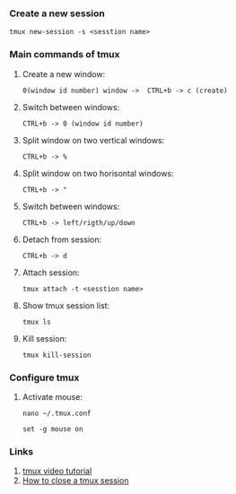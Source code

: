### Create a new session
```
tmux new-session -s <sesstion name>
```


### Main commands of tmux
1. Create a new window:
    ```
    0(window id number) window ->  CTRL+b -> c (create)
    ```
1. Switch between windows:
    ```
    CTRL+b -> 0 (window id number)
    ```
1. Split window on two vertical windows:
    ```
    CTRL+b -> %
    ```
1. Split window on two horisontal windows:
    ```
    CTRL+b -> "
    ```
 1. Switch between windows:
    ```
    CTRL+b -> left/rigth/up/down
    ```
1. Detach from session:
    ```
    CTRL+b -> d
    ```
1. Attach session:
    ```
    tmux attach -t <sesstion name>
    ```
1. Show tmux session list:
    ```
    tmux ls
    ```
1. Kill session:
    ```
    tmux kill-session
    ```

### Configure tmux
1. Activate mouse:
    ```
    nano ~/.tmux.conf
    ```
    ``` 
    set -g mouse on
    ```

   
### Links
1. [tmux video tutorial](https://www.youtube.com/playlist?list=PLAk6CfuV7hyq4NeNn8gJt8OEpPisPh_Fr)
1. [How to close a tmux session](https://superuser.com/questions/777269/how-to-close-a-tmux-session/777292)